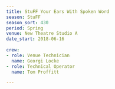```yaml
---
title: StuFF Your Ears With Spoken Word
season: StuFF
season_sort: 430
period: Spring
venue: New Theatre Studio A
date_start: 2018-06-16
  
crew:
- role: Venue Technician
  name: Georgi Locke
- role: Technical Operator
  name: Tom Proffitt

---
```


